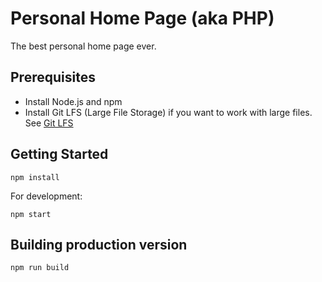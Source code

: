 # Personal Home Page (aka PHP)

The best personal home page ever.

## Prerequisites

- Install Node.js and npm
- Install Git LFS (Large File Storage) if you want to work with large files. See [Git LFS](https://git-lfs.github.com/)

## Getting Started

```
npm install
```

For development:
```
npm start
```

## Building production version

```
npm run build
```
